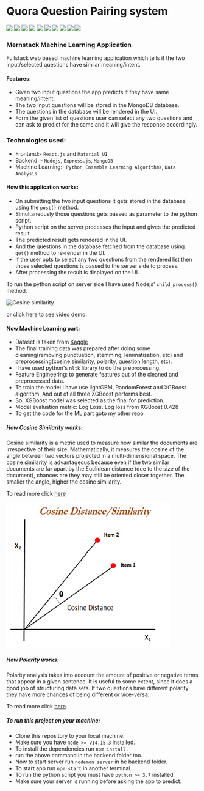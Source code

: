 # Quora Question Pairing system
![](https://img.shields.io/badge/node-v14.15.3-brightgreen) 
![](https://img.shields.io/badge/npm-v6.14.9-green) 
![](https://img.shields.io/badge/react.js-^17.0.1-lightblue) 
![](https://img.shields.io/badge/database-mongoDB-brightgreen)
![](https://img.shields.io/badge/mongoose-^5.11.18-green)
![](https://img.shields.io/badge/express.js-^4.17.1-blue)
![](https://img.shields.io/badge/cors.js-^2.8.5-brown)
![](https://img.shields.io/badge/python-^3.7.7-yellow)
![](https://img.shields.io/badge/Frontend-HTML/CSS/JS-lightgrey)
![](https://img.shields.io/badge/license-MIT-brown)

### Mernstack Machine Learning Application

Fullstack web based machine learning application which tells if the two input/selected questions have similar meaning/intent.

#### Features:
* Given two input questions the app predicts if they have same meaning/intent.
* The two input questions will be stored in the MongoDB database.
* The questions in the database will be rendered in the UI.
* Form the given list of questions user can select any two questions and can ask to predict for the same and it will give the response accordingly.

### Technologies used:

* Frontend:- `React.js` and `Material UI`
* Backend: - `Nodejs`, `Express.js`, `MongoDB`
* Machine Learning:- `Python`, `Ensemble Learning Algorithms`, `Data Analysis`

#### How this application works:
* On submitting the two input questions it gets stored in the database using the `post()` method.
* Simultaneously those questions gets passed as parameter to the python script.
* Python script on the server processes the input and gives the predicted result.
* The predicted result gets rendered in the UI.
* And the questions in the database fetched from the database using `get()` method to re-render in the UI.
* If the user opts to select any two questions from the rendered list then those selected questions is passed to the server side to process. 
* After processing the result is displayed on the UI.

To run the python script on server side I have used Nodejs' `child_process()` method.

![Cosine similarity](./images/display.gif)

or click [here](https://www.youtube.com/watch?v=68Nq_IlLZ8o) to see video demo.

#### Now Machine Learning part:
* Dataset is taken from [Kaggle](https://www.kaggle.com/c/quora-question-pairs)
* The final training data was prepared after doing some cleaning(removing punctuation, stemming, lemmatisation, etc) and preprocessing(cosine similarity, polarity, question length, etc). 
* I have used python's `nltk` library to do the preprocessing.
* Feature Engineering: to generate features out of the cleaned and preprocessed data.
* To train the model I have use lightGBM, RandomForest and XGBoost algorithm. And out of all three XGBoost performs best.
* So, XGBoost model was selected as the final for prediction.
* Model evaluation metric: Log Loss. Log loss from XGBoost 0.428
* To get the code for the ML part goto my other [repo](https://github.com/kashaudhan/Pairing_Similar_Questions)

##### How Cosine Similarity works:
Cosine similarity is a metric used to measure how similar the documents are irrespective of their size. Mathematically, it measures the cosine of the angle between two vectors projected in a multi-dimensional space. The cosine similarity is advantageous because even if the two similar documents are far apart by the Euclidean distance (due to the size of the document), chances are they may still be oriented closer together. The smaller the angle, higher the cosine similarity.

To read more click [here](https://www.machinelearningplus.com/nlp/cosine-similarity/)

  ![Cosine similarity](./images/cosine_similarity.PNG)

##### How Polarity works:
Polarity analysis takes into account the amount of positive or negative terms that appear in a given sentence. It is useful to some extent, since it does a good job of structuring data sets.
If two questions have different polarity they have more chances of being different or vice-versa.

To read more click [here](https://www.quora.com/What-is-polarity-and-subjectivity-in-sentiment-analysis).


##### To run this project on your machine:
* Clone this repository to your local machine.
* Make sure you have `node >= v14.15.3` installed.
* To install the dependencies run `npm install` .
* run the above command in the backend folder too.
* Now to start server run `nodemon server` in he backend folder.
* To start app run `npm start` in another terminal.
* To run the python script you must have `python >= 3.7` installed.
* Make sure your server is running before asking the app to predict.

